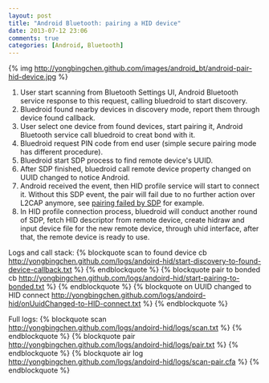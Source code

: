 ```yaml
---
layout: post
title: "Android Bluetooth: pairing a HID device"
date: 2013-07-12 23:06
comments: true
categories: [Android, Bluetooth] 
---
```


{% img http://yongbingchen.github.com/images/android_bt/android-pair-hid-device.jpg  %}

1. User start scanning from Bluetooth Settings UI, Android Bluetooth service response to this request, calling bluedroid to start discovery.
2. Bluedroid found nearby devices in discovery mode, report them through device found callback.
3. User select one device from found devices, start pairing it, Android Bluetooth service call bluedroid to creat bond with it.
4. Bluedroid request PIN code from end user (simple secure pairing mode has different procedure).
5. Bluedroid start SDP process to find remote device's UUID.
6. After SDP finished, bluedroid call remote device property changed on UUID changed to notice Android.
7. Android received the event, then HID profile service will start to connect it. Without this SDP event, the pair will fail due to no further action over L2CAP anymore, see <a href ="http://yongbingchen.github.com/logs/andoird-hid/SDP-fail-cause-HID-pair-fail.txt ">pairing failed by SDP</a> for example.
8. In HID profile connection process, bluedroid will conduct another round of SDP, fetch HID descriptor from remote device, create hidraw and input device file for the new remote device, through uhid interface, after that, the remote device is ready to use.

Logs and call stack:
{% blockquote scan to found device cb http://yongbingchen.github.com/logs/andoird-hid/start-discovery-to-found-device-callback.txt %} {% endblockquote %} 
{% blockquote pair to bonded cb http://yongbingchen.github.com/logs/andoird-hid/start-pairing-to-bonded.txt %} {% endblockquote %} 
{% blockquote on UUID changed to HID connect http://yongbingchen.github.com/logs/andoird-hid/onUuidChanged-to-HID-connect.txt %} {% endblockquote %} 

Full logs:
{% blockquote scan http://yongbingchen.github.com/logs/andoird-hid/logs/scan.txt %} {% endblockquote %} 
{% blockquote pair http://yongbingchen.github.com/logs/andoird-hid/logs/pair.txt %} {% endblockquote %} 
{% blockquote air log http://yongbingchen.github.com/logs/andoird-hid/logs/scan-pair.cfa %} {% endblockquote %} 
